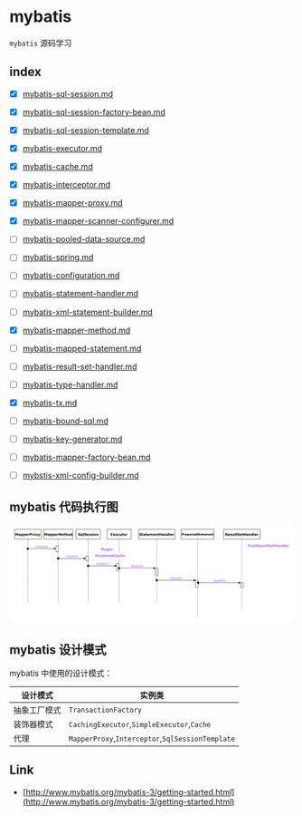 # mybatis

`mybatis` 源码学习

## index

- [x] [mybatis-sql-session.md](mybatis-sql-session.md)
- [x] [mybatis-sql-session-factory-bean.md](mybatis-sql-session-factory-bean.md)
- [x] [mybatis-sql-session-template.md](mybatis-sql-session-template.md)
- [x] [mybatis-executor.md](mybatis-executor.md)
- [x] [mybatis-cache.md](mybatis-cache.md)
- [x] [mybatis-interceptor.md](mybatis-interceptor.md)
- [x] [mybatis-mapper-proxy.md](mybatis-mapper-proxy.md)

- [x] [mybatis-mapper-scanner-configurer.md](mybatis-mapper-scanner-configurer.md)
- [ ] [mybatis-pooled-data-source.md](mybatis-pooled-data-source.md)
- [ ] [mybatis-spring.md](mybatis-spring.md)
- [ ] [mybatis-configuration.md](mybatis-configuration.md)
- [ ] [mybatis-statement-handler.md](mybatis-statement-handler.md)
- [ ] [mybatis-xml-statement-builder.md](mybatis-xml-statement-builder.md)
- [x] [mybatis-mapper-method.md](mybatis-mapper-method.md)
- [ ] [mybatis-mapped-statement.md](mybatis-mapped-statement.md)
- [ ] [mybatis-result-set-handler.md](mybatis-result-set-handler.md)
- [ ] [mybatis-type-handler.md](mybatis-type-handler.md)
- [x] [mybatis-tx.md](mybatis-tx.md)
- [ ] [mybatis-bound-sql.md](mybatis-bound-sql.md)
- [ ] [mybatis-key-generator.md](mybatis-key-generator.md)
- [ ] [mybatis-mapper-factory-bean.md](mybatis-mapper-factory-bean.md)
- [ ] [mybstis-xml-config-builder.md](mybstis-xml-config-builder.md)

## mybatis 代码执行图

![exe](./images/mybatis-exe.draw.png)

## mybatis 设计模式

mybatis 中使用的设计模式：

| 设计模式     | 实例类                               |
| ------------ | ------------------------------------ |
| 抽象工厂模式 | `TransactionFactory`                   |
| 装饰器模式   | `CachingExecutor`,`SimpleExecutor`,`Cache` |
| 代理         | `MapperProxy`,`Interceptor`,`SqlSessionTemplate`       |

## Link

- [http://www.mybatis.org/mybatis-3/getting-started.html](http://www.mybatis.org/mybatis-3/getting-started.html)
